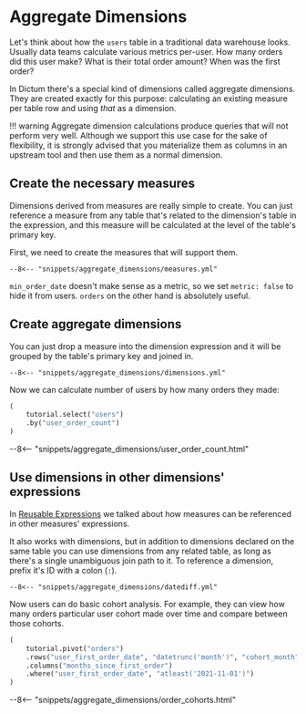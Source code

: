 # Aggregate Dimensions

Let's think about how the `users` table in a traditional data warehouse looks. Usually
data teams calculate various metrics per-user. How many orders did this user make?
What is their total order amount? When was the first order?

In Dictum there's a special kind of dimensions called aggregate dimensions. They are
created exactly for this purpose: calculating an existing measure per table row and
using _that_ as a dimension.

!!! warning
    Aggregate dimension calculations produce queries that will not perform very well.
    Although we support this use case for the sake of flexibility, it is strongly
    advised that you materialize them as columns in an upstream tool and then use them
    as a normal dimension.


## Create the necessary measures

Dimensions derived from measures are really simple to create. You can just reference a
measure from any table that's related to the dimension's table in the expression, and
this measure will be calculated at the level of the table's primary key.

First, we need to create the measures that will support them.

```{ .yaml hl_lines="4 5 6 7 8 9 10 11" }
--8<-- "snippets/aggregate_dimensions/measures.yml"
```

`min_order_date` doesn't make sense as a metric, so we set `metric: false` to hide it from
users. `orders` on the other hand is absolutely useful.


## Create aggregate dimensions

You can just drop a measure into the dimension expression and it will be grouped by the
table's primary key and joined in.

```{ .yaml hl_lines="11 15" }
--8<-- "snippets/aggregate_dimensions/dimensions.yml"
```

Now we can calculate number of users by how many orders they made:

```py
(
    tutorial.select("users")
    .by("user_order_count")
)
```

--8<-- "snippets/aggregate_dimensions/user_order_count.html"



## Use dimensions in other dimensions' expressions

In [Reusable Expressions](reusable_expressions.md) we talked about how measures can be
referenced in other measures' expressions.

It also works with dimensions, but in addition to dimensions declared on the same table
you can use dimensions from any related table, as long as there's a single unambiguous
join path to it. To reference a dimension, prefix it's ID with a colon (`:`).

```{ .yaml hl_lines="9" }
--8<-- "snippets/aggregate_dimensions/datediff.yml"
```

Now users can do basic cohort analysis. For example, they can view how many orders
particular user cohort made over time and compare between those cohorts.

```py
(
    tutorial.pivot("orders")
    .rows("user_first_order_date", "datetrunc('month')", "cohort_month")
    .columns("months_since_first_order")
    .where("user_first_order_date", "atleast('2021-11-01')")
)
```

--8<-- "snippets/aggregate_dimensions/order_cohorts.html"
